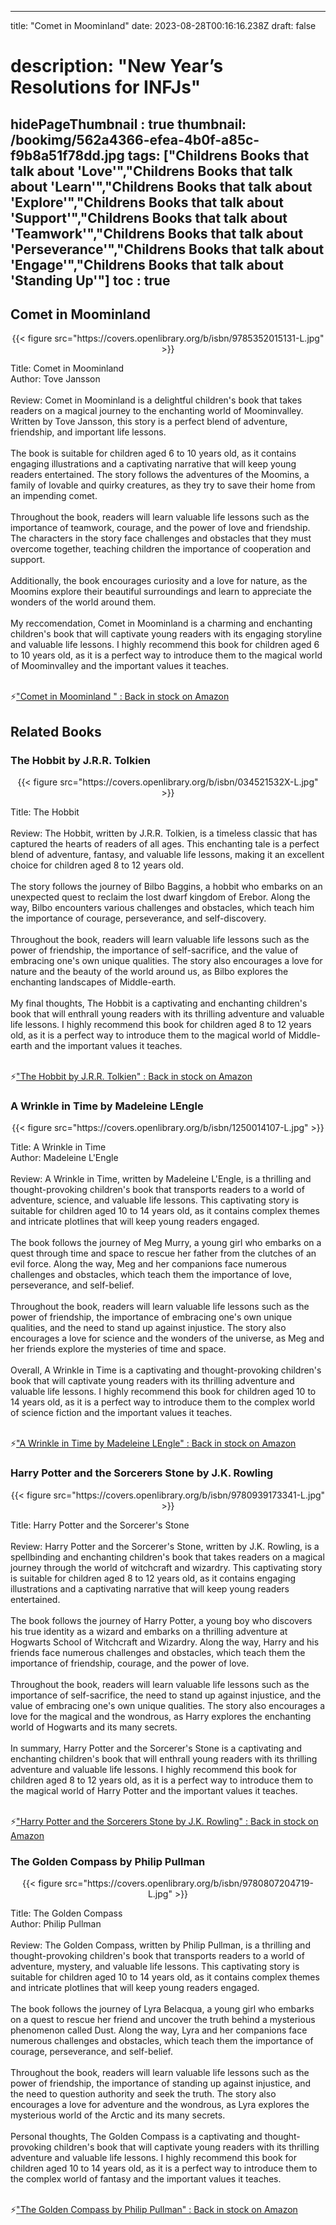 
---
title: "Comet in Moominland"
date: 2023-08-28T00:16:16.238Z
draft: false
# description: "New Year’s Resolutions for INFJs"
hidePageThumbnail : true
thumbnail: /bookimg/562a4366-efea-4b0f-a85c-f9b8a51f78dd.jpg
tags: ["Childrens Books that talk about 'Love'","Childrens Books that talk about 'Learn'","Childrens Books that talk about 'Explore'","Childrens Books that talk about 'Support'","Childrens Books that talk about 'Teamwork'","Childrens Books that talk about 'Perseverance'","Childrens Books that talk about 'Engage'","Childrens Books that talk about 'Standing Up'"]
toc : true
---
## Comet in Moominland 

<center>
{{< figure src="https://covers.openlibrary.org/b/isbn/9785352015131-L.jpg" >}}
</center>

Title: Comet in Moominland</br>
Author: Tove Jansson</br></br>
Review: Comet in Moominland is a delightful children's book that takes readers on a magical journey to the enchanting world of Moominvalley. Written by Tove Jansson, this story is a perfect blend of adventure, friendship, and important life lessons.</br></br>
The book is suitable for children aged 6 to 10 years old, as it contains engaging illustrations and a captivating narrative that will keep young readers entertained. The story follows the adventures of the Moomins, a family of lovable and quirky creatures, as they try to save their home from an impending comet.</br></br>
Throughout the book, readers will learn valuable life lessons such as the importance of teamwork, courage, and the power of love and friendship. The characters in the story face challenges and obstacles that they must overcome together, teaching children the importance of cooperation and support.</br></br>
Additionally, the book encourages curiosity and a love for nature, as the Moomins explore their beautiful surroundings and learn to appreciate the wonders of the world around them.</br></br>
My reccomendation, Comet in Moominland is a charming and enchanting children's book that will captivate young readers with its engaging storyline and valuable life lessons. I highly recommend this book for children aged 6 to 10 years old, as it is a perfect way to introduce them to the magical world of Moominvalley and the important values it teaches.</br></br>

<p>⚡<a id="aflink" href="https://www.amazon.com/gp/search?ie=UTF8&tag=klayu00-20&linkCode=ur2&linkId=6639bed89a8ad8dd2705e40644eb43d3&camp=1789&creative=9325&index=books&keywords=Comet in Moominland " class="one" target="_blank" title='"Comet in Moominland " : Back in stock on Amazon'>"Comet in Moominland " : Back in stock on Amazon</a></p>

## Related Books
### The Hobbit by J.R.R. Tolkien
<center>
{{< figure src="https://covers.openlibrary.org/b/isbn/034521532X-L.jpg" >}}
</center>

Title: The Hobbit</br></br>
Review: The Hobbit, written by J.R.R. Tolkien, is a timeless classic that has captured the hearts of readers of all ages. This enchanting tale is a perfect blend of adventure, fantasy, and valuable life lessons, making it an excellent choice for children aged 8 to 12 years old.</br></br>
The story follows the journey of Bilbo Baggins, a hobbit who embarks on an unexpected quest to reclaim the lost dwarf kingdom of Erebor. Along the way, Bilbo encounters various challenges and obstacles, which teach him the importance of courage, perseverance, and self-discovery.</br></br>
Throughout the book, readers will learn valuable life lessons such as the power of friendship, the importance of self-sacrifice, and the value of embracing one's own unique qualities. The story also encourages a love for nature and the beauty of the world around us, as Bilbo explores the enchanting landscapes of Middle-earth.</br></br>
My final thoughts, The Hobbit is a captivating and enchanting children's book that will enthrall young readers with its thrilling adventure and valuable life lessons. I highly recommend this book for children aged 8 to 12 years old, as it is a perfect way to introduce them to the magical world of Middle-earth and the important values it teaches.</br></br>

<p>⚡<a id="aflink" href="https://www.amazon.com/gp/search?ie=UTF8&tag=klayu00-20&linkCode=ur2&linkId=6639bed89a8ad8dd2705e40644eb43d3&camp=1789&creative=9325&index=books&keywords=The Hobbit by J.R.R. Tolkien" class="one" target="_blank" title='"The Hobbit by J.R.R. Tolkien" : Back in stock on Amazon'>"The Hobbit by J.R.R. Tolkien" : Back in stock on Amazon</a></p>

### A Wrinkle in Time by Madeleine LEngle
<center>
{{< figure src="https://covers.openlibrary.org/b/isbn/1250014107-L.jpg" >}}
</center>

Title: A Wrinkle in Time</br>
Author: Madeleine L'Engle</br></br>
Review: A Wrinkle in Time, written by Madeleine L'Engle, is a thrilling and thought-provoking children's book that transports readers to a world of adventure, science, and valuable life lessons. This captivating story is suitable for children aged 10 to 14 years old, as it contains complex themes and intricate plotlines that will keep young readers engaged.</br></br>
The book follows the journey of Meg Murry, a young girl who embarks on a quest through time and space to rescue her father from the clutches of an evil force. Along the way, Meg and her companions face numerous challenges and obstacles, which teach them the importance of love, perseverance, and self-belief.</br></br>
Throughout the book, readers will learn valuable life lessons such as the power of friendship, the importance of embracing one's own unique qualities, and the need to stand up against injustice. The story also encourages a love for science and the wonders of the universe, as Meg and her friends explore the mysteries of time and space.</br></br>
Overall, A Wrinkle in Time is a captivating and thought-provoking children's book that will captivate young readers with its thrilling adventure and valuable life lessons. I highly recommend this book for children aged 10 to 14 years old, as it is a perfect way to introduce them to the complex world of science fiction and the important values it teaches.</br></br>

<p>⚡<a id="aflink" href="https://www.amazon.com/gp/search?ie=UTF8&tag=klayu00-20&linkCode=ur2&linkId=6639bed89a8ad8dd2705e40644eb43d3&camp=1789&creative=9325&index=books&keywords=A Wrinkle in Time by Madeleine LEngle" class="one" target="_blank" title='"A Wrinkle in Time by Madeleine LEngle" : Back in stock on Amazon'>"A Wrinkle in Time by Madeleine LEngle" : Back in stock on Amazon</a></p>

### Harry Potter and the Sorcerers Stone by J.K. Rowling
<center>
{{< figure src="https://covers.openlibrary.org/b/isbn/9780939173341-L.jpg" >}}
</center>

Title: Harry Potter and the Sorcerer's Stone</br></br>
Review: Harry Potter and the Sorcerer's Stone, written by J.K. Rowling, is a spellbinding and enchanting children's book that takes readers on a magical journey through the world of witchcraft and wizardry. This captivating story is suitable for children aged 8 to 12 years old, as it contains engaging illustrations and a captivating narrative that will keep young readers entertained.</br></br>
The book follows the journey of Harry Potter, a young boy who discovers his true identity as a wizard and embarks on a thrilling adventure at Hogwarts School of Witchcraft and Wizardry. Along the way, Harry and his friends face numerous challenges and obstacles, which teach them the importance of friendship, courage, and the power of love.</br></br>
Throughout the book, readers will learn valuable life lessons such as the importance of self-sacrifice, the need to stand up against injustice, and the value of embracing one's own unique qualities. The story also encourages a love for the magical and the wondrous, as Harry explores the enchanting world of Hogwarts and its many secrets.</br></br>
In summary, Harry Potter and the Sorcerer's Stone is a captivating and enchanting children's book that will enthrall young readers with its thrilling adventure and valuable life lessons. I highly recommend this book for children aged 8 to 12 years old, as it is a perfect way to introduce them to the magical world of Harry Potter and the important values it teaches.</br></br>

<p>⚡<a id="aflink" href="https://www.amazon.com/gp/search?ie=UTF8&tag=klayu00-20&linkCode=ur2&linkId=6639bed89a8ad8dd2705e40644eb43d3&camp=1789&creative=9325&index=books&keywords=Harry Potter and the Sorcerers Stone by J.K. Rowling" class="one" target="_blank" title='"Harry Potter and the Sorcerers Stone by J.K. Rowling" : Back in stock on Amazon'>"Harry Potter and the Sorcerers Stone by J.K. Rowling" : Back in stock on Amazon</a></p>

### The Golden Compass by Philip Pullman
<center>
{{< figure src="https://covers.openlibrary.org/b/isbn/9780807204719-L.jpg" >}}
</center>

Title: The Golden Compass</br>
Author: Philip Pullman</br></br>
Review: The Golden Compass, written by Philip Pullman, is a thrilling and thought-provoking children's book that transports readers to a world of adventure, mystery, and valuable life lessons. This captivating story is suitable for children aged 10 to 14 years old, as it contains complex themes and intricate plotlines that will keep young readers engaged.</br></br>
The book follows the journey of Lyra Belacqua, a young girl who embarks on a quest to rescue her friend and uncover the truth behind a mysterious phenomenon called Dust. Along the way, Lyra and her companions face numerous challenges and obstacles, which teach them the importance of courage, perseverance, and self-belief.</br></br>
Throughout the book, readers will learn valuable life lessons such as the power of friendship, the importance of standing up against injustice, and the need to question authority and seek the truth. The story also encourages a love for adventure and the wondrous, as Lyra explores the mysterious world of the Arctic and its many secrets.</br></br>
Personal thoughts, The Golden Compass is a captivating and thought-provoking children's book that will captivate young readers with its thrilling adventure and valuable life lessons. I highly recommend this book for children aged 10 to 14 years old, as it is a perfect way to introduce them to the complex world of fantasy and the important values it teaches.</br></br>

<p>⚡<a id="aflink" href="https://www.amazon.com/gp/search?ie=UTF8&tag=klayu00-20&linkCode=ur2&linkId=6639bed89a8ad8dd2705e40644eb43d3&camp=1789&creative=9325&index=books&keywords=The Golden Compass by Philip Pullman" class="one" target="_blank" title='"The Golden Compass by Philip Pullman" : Back in stock on Amazon'>"The Golden Compass by Philip Pullman" : Back in stock on Amazon</a></p>
